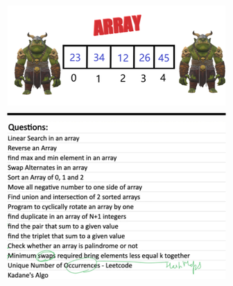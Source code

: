 <img src="arrayreadme.png" width="1700"/>
<hr style="border:2px solid black">
<img src="arraysheet1.png" width="1700"/>
